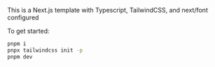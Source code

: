 This is a Next.js template with Typescript, TailwindCSS, and next/font configured

To get started:

```bash
pnpm i
pnpx tailwindcss init -p
pnpm dev
```
